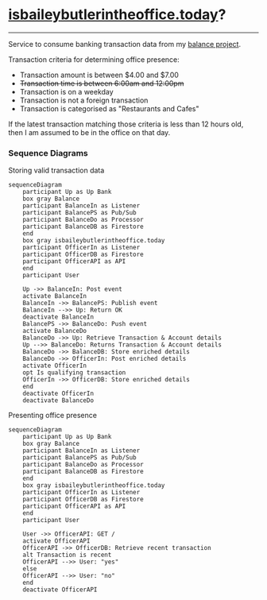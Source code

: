# [isbaileybutlerintheoffice.today](https://isbaileybutlerintheoffice.today)?

---

Service to consume banking transaction data from my [balance project](https://github.com/baely/balance).

Transaction criteria for determining office presence:
 - Transaction amount is between $4.00 and $7.00
 - ~~Transaction time is between 6:00am and 12:00pm~~
 - Transaction is on a weekday
 - Transaction is not a foreign transaction
 - Transaction is categorised as "Restaurants and Cafes"

If the latest transaction matching those criteria is less than 12 hours old, then I am assumed to be in the office on that day.

### Sequence Diagrams

Storing valid transaction data

```mermaid
sequenceDiagram
    participant Up as Up Bank
    box gray Balance
    participant BalanceIn as Listener
    participant BalancePS as Pub/Sub
    participant BalanceDo as Processor
    participant BalanceDB as Firestore
    end
    box gray isbaileybutlerintheoffice.today
    participant OfficerIn as Listener
    participant OfficerDB as Firestore
    participant OfficerAPI as API
    end
    participant User

    Up ->> BalanceIn: Post event
    activate BalanceIn
    BalanceIn ->> BalancePS: Publish event
    BalanceIn -->> Up: Return OK
    deactivate BalanceIn
    BalancePS ->> BalanceDo: Push event
    activate BalanceDo
    BalanceDo ->> Up: Retrieve Transaction & Account details
    Up -->> BalanceDo: Returns Transaction & Account details
    BalanceDo ->> BalanceDB: Store enriched details
    BalanceDo ->> OfficerIn: Post enriched details
    activate OfficerIn
    opt Is qualifying transaction
    OfficerIn ->> OfficerDB: Store enriched details
    end
    deactivate OfficerIn
    deactivate BalanceDo
```

Presenting office presence

```mermaid
sequenceDiagram
    participant Up as Up Bank
    box gray Balance
    participant BalanceIn as Listener
    participant BalancePS as Pub/Sub
    participant BalanceDo as Processor
    participant BalanceDB as Firestore
    end
    box gray isbaileybutlerintheoffice.today
    participant OfficerIn as Listener
    participant OfficerDB as Firestore
    participant OfficerAPI as API
    end
    participant User

    User ->> OfficerAPI: GET /
    activate OfficerAPI
    OfficerAPI ->> OfficerDB: Retrieve recent transaction
    alt Transaction is recent
    OfficerAPI -->> User: "yes"
    else
    OfficerAPI -->> User: "no"
    end
    deactivate OfficerAPI
```
